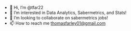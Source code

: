 - 👋 Hi, I’m @tfar22
- 👀 I’m interested in Data Analytics, Sabermetrics, and Stats!
- 💞️ I’m looking to collaborate on sabermetrics jobs!
- 📫 How to reach me thomasfarley01@gmail.com

<!---
tfar22/tfar22 is a ✨ special ✨ repository because its `README.md` (this file) appears on your GitHub profile.
You can click the Preview link to take a look at your changes.
--->
